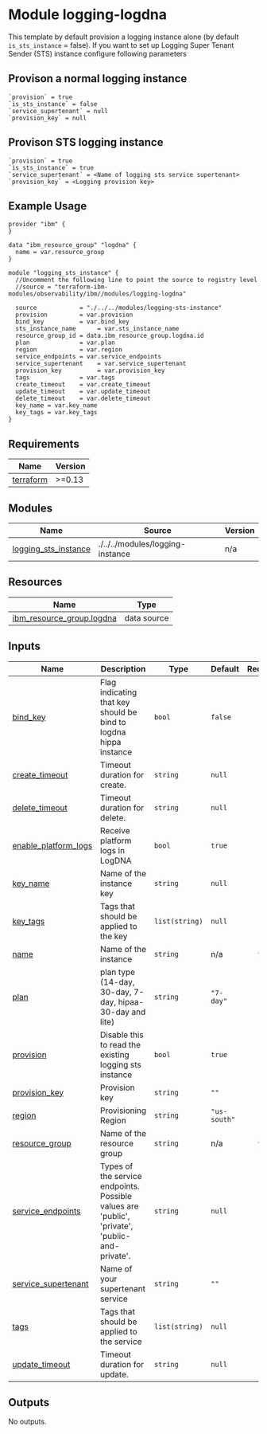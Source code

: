 # Module logging-logdna

This template by default provision a logging instance alone (by default `is_sts_instance` = false). If you want to set up Logging Super Tenant Sender (STS) instance configure following parameters

## Provison a normal logging instance

```
`provision` = true
`is_sts_instance` = false
`service_supertenant` = null
`provision_key` = null
```

## Provison STS logging instance

```
`provision` = true
`is_sts_instance` = true
`service_supertenant` = <Name of logging sts service supertenant>
`provision_key` = <Logging provision key>
```

## Example Usage
```
provider "ibm" {
}

data "ibm_resource_group" "logdna" {
  name = var.resource_group
}

module "logging_sts_instance" {
  //Uncomment the following line to point the source to registry level
  //source = "terraform-ibm-modules/observability/ibm//modules/logging-logdna"

  source            = "./../../modules/logging-sts-instance"
  provision         = var.provision
  bind_key          = var.bind_key
  sts_instance_name      = var.sts_instance_name
  resource_group_id = data.ibm_resource_group.logdna.id
  plan              = var.plan
  region            = var.region
  service_endpoints = var.service_endpoints
  service_supertenant    = var.service_supertenant
  provision_key          = var.provision_key
  tags              = var.tags
  create_timeout    = var.create_timeout
  update_timeout    = var.update_timeout
  delete_timeout    = var.delete_timeout
  key_name = var.key_name
  key_tags = var.key_tags
}
```

<!-- BEGINNING OF PRE-COMMIT-TERRAFORM DOCS HOOK -->
## Requirements

| Name | Version |
|------|---------|
| <a name="requirement_terraform"></a> [terraform](#requirement\_terraform) | >=0.13 |

## Modules

| Name | Source | Version |
|------|--------|---------|
| <a name="module_logging_sts_instance"></a> [logging\_sts\_instance](#module\_logging\_sts\_instance) | ./../../modules/logging-instance | n/a |

## Resources

| Name | Type |
|------|------|
| [ibm_resource_group.logdna](https://registry.terraform.io/providers/IBM-Cloud/ibm/latest/docs/data-sources/resource_group) | data source |

## Inputs

| Name | Description | Type | Default | Required |
|------|-------------|------|---------|:--------:|
| <a name="input_bind_key"></a> [bind\_key](#input\_bind\_key) | Flag indicating that key should be bind to logdna hippa instance | `bool` | `false` | no |
| <a name="input_create_timeout"></a> [create\_timeout](#input\_create\_timeout) | Timeout duration for create. | `string` | `null` | no |
| <a name="input_delete_timeout"></a> [delete\_timeout](#input\_delete\_timeout) | Timeout duration for delete. | `string` | `null` | no |
| <a name="input_enable_platform_logs"></a> [enable\_platform\_logs](#input\_enable\_platform\_logs) | Receive platform logs in LogDNA | `bool` | `true` | no |
| <a name="input_key_name"></a> [key\_name](#input\_key\_name) | Name of the instance key | `string` | `null` | no |
| <a name="input_key_tags"></a> [key\_tags](#input\_key\_tags) | Tags that should be applied to the key | `list(string)` | `null` | no |
| <a name="input_name"></a> [name](#input\_name) | Name of the instance | `string` | n/a | yes |
| <a name="input_plan"></a> [plan](#input\_plan) | plan type (14-day, 30-day, 7-day, hipaa-30-day and lite) | `string` | `"7-day"` | no |
| <a name="input_provision"></a> [provision](#input\_provision) | Disable this to read the existing logging sts instance | `bool` | `true` | no |
| <a name="input_provision_key"></a> [provision\_key](#input\_provision\_key) | Provision key | `string` | `""` | no |
| <a name="input_region"></a> [region](#input\_region) | Provisioning Region | `string` | `"us-south"` | no |
| <a name="input_resource_group"></a> [resource\_group](#input\_resource\_group) | Name of the resource group | `string` | n/a | yes |
| <a name="input_service_endpoints"></a> [service\_endpoints](#input\_service\_endpoints) | Types of the service endpoints. Possible values are 'public', 'private', 'public-and-private'. | `string` | `null` | no |
| <a name="input_service_supertenant"></a> [service\_supertenant](#input\_service\_supertenant) | Name of your supertenant service | `string` | `""` | no |
| <a name="input_tags"></a> [tags](#input\_tags) | Tags that should be applied to the service | `list(string)` | `null` | no |
| <a name="input_update_timeout"></a> [update\_timeout](#input\_update\_timeout) | Timeout duration for update. | `string` | `null` | no |

## Outputs

No outputs.
<!-- END OF PRE-COMMIT-TERRAFORM DOCS HOOK -->
